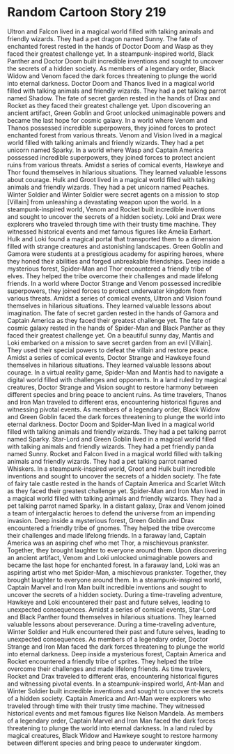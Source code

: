 # Random Cartoon Story 219

Ultron and Falcon lived in a magical world filled with talking animals and friendly wizards. They had a pet dragon named Sunny.
The fate of enchanted forest rested in the hands of Doctor Doom and Wasp as they faced their greatest challenge yet.
In a steampunk-inspired world, Black Panther and Doctor Doom built incredible inventions and sought to uncover the secrets of a hidden society.
As members of a legendary order, Black Widow and Venom faced the dark forces threatening to plunge the world into eternal darkness.
Doctor Doom and Thanos lived in a magical world filled with talking animals and friendly wizards. They had a pet talking parrot named Shadow.
The fate of secret garden rested in the hands of Drax and Rocket as they faced their greatest challenge yet.
Upon discovering an ancient artifact, Green Goblin and Groot unlocked unimaginable powers and became the last hope for cosmic galaxy.
In a world where Venom and Thanos possessed incredible superpowers, they joined forces to protect enchanted forest from various threats.
Venom and Vision lived in a magical world filled with talking animals and friendly wizards. They had a pet unicorn named Sparky.
In a world where Wasp and Captain America possessed incredible superpowers, they joined forces to protect ancient ruins from various threats.
Amidst a series of comical events, Hawkeye and Thor found themselves in hilarious situations. They learned valuable lessons about courage.
Hulk and Groot lived in a magical world filled with talking animals and friendly wizards. They had a pet unicorn named Peaches.
Winter Soldier and Winter Soldier were secret agents on a mission to stop [Villain] from unleashing a devastating weapon upon the world.
In a steampunk-inspired world, Venom and Rocket built incredible inventions and sought to uncover the secrets of a hidden society.
Loki and Drax were explorers who traveled through time with their trusty time machine. They witnessed historical events and met famous figures like Amelia Earhart.
Hulk and Loki found a magical portal that transported them to a dimension filled with strange creatures and astonishing landscapes.
Green Goblin and Gamora were students at a prestigious academy for aspiring heroes, where they honed their abilities and forged unbreakable friendships.
Deep inside a mysterious forest, Spider-Man and Thor encountered a friendly tribe of elves. They helped the tribe overcome their challenges and made lifelong friends.
In a world where Doctor Strange and Venom possessed incredible superpowers, they joined forces to protect underwater kingdom from various threats.
Amidst a series of comical events, Ultron and Vision found themselves in hilarious situations. They learned valuable lessons about imagination.
The fate of secret garden rested in the hands of Gamora and Captain America as they faced their greatest challenge yet.
The fate of cosmic galaxy rested in the hands of Spider-Man and Black Panther as they faced their greatest challenge yet.
On a beautiful sunny day, Mantis and Loki embarked on a mission to save secret garden from an evil [Villain]. They used their special powers to defeat the villain and restore peace.
Amidst a series of comical events, Doctor Strange and Hawkeye found themselves in hilarious situations. They learned valuable lessons about courage.
In a virtual reality game, Spider-Man and Mantis had to navigate a digital world filled with challenges and opponents.
In a land ruled by magical creatures, Doctor Strange and Vision sought to restore harmony between different species and bring peace to ancient ruins.
As time travelers, Thanos and Iron Man traveled to different eras, encountering historical figures and witnessing pivotal events.
As members of a legendary order, Black Widow and Green Goblin faced the dark forces threatening to plunge the world into eternal darkness.
Doctor Doom and Spider-Man lived in a magical world filled with talking animals and friendly wizards. They had a pet talking parrot named Sparky.
Star-Lord and Green Goblin lived in a magical world filled with talking animals and friendly wizards. They had a pet friendly panda named Sunny.
Rocket and Falcon lived in a magical world filled with talking animals and friendly wizards. They had a pet talking parrot named Whiskers.
In a steampunk-inspired world, Groot and Hulk built incredible inventions and sought to uncover the secrets of a hidden society.
The fate of fairy tale castle rested in the hands of Captain America and Scarlet Witch as they faced their greatest challenge yet.
Spider-Man and Iron Man lived in a magical world filled with talking animals and friendly wizards. They had a pet talking parrot named Sparky.
In a distant galaxy, Drax and Venom joined a team of intergalactic heroes to defend the universe from an impending invasion.
Deep inside a mysterious forest, Green Goblin and Drax encountered a friendly tribe of gnomes. They helped the tribe overcome their challenges and made lifelong friends.
In a faraway land, Captain America was an aspiring chef who met Thor, a mischievous prankster. Together, they brought laughter to everyone around them.
Upon discovering an ancient artifact, Venom and Loki unlocked unimaginable powers and became the last hope for enchanted forest.
In a faraway land, Loki was an aspiring artist who met Spider-Man, a mischievous prankster. Together, they brought laughter to everyone around them.
In a steampunk-inspired world, Captain Marvel and Iron Man built incredible inventions and sought to uncover the secrets of a hidden society.
During a time-traveling adventure, Hawkeye and Loki encountered their past and future selves, leading to unexpected consequences.
Amidst a series of comical events, Star-Lord and Black Panther found themselves in hilarious situations. They learned valuable lessons about perseverance.
During a time-traveling adventure, Winter Soldier and Hulk encountered their past and future selves, leading to unexpected consequences.
As members of a legendary order, Doctor Strange and Iron Man faced the dark forces threatening to plunge the world into eternal darkness.
Deep inside a mysterious forest, Captain America and Rocket encountered a friendly tribe of sprites. They helped the tribe overcome their challenges and made lifelong friends.
As time travelers, Rocket and Drax traveled to different eras, encountering historical figures and witnessing pivotal events.
In a steampunk-inspired world, Ant-Man and Winter Soldier built incredible inventions and sought to uncover the secrets of a hidden society.
Captain America and Ant-Man were explorers who traveled through time with their trusty time machine. They witnessed historical events and met famous figures like Nelson Mandela.
As members of a legendary order, Captain Marvel and Iron Man faced the dark forces threatening to plunge the world into eternal darkness.
In a land ruled by magical creatures, Black Widow and Hawkeye sought to restore harmony between different species and bring peace to underwater kingdom.
